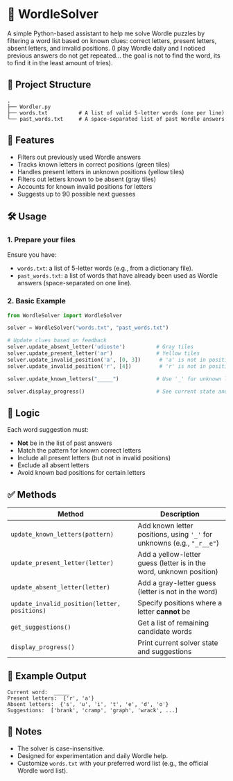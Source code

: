 # 🧠 WordleSolver

A simple Python-based assistant to help me solve Wordle puzzles by filtering a word list based on known clues: correct letters, present letters, absent letters, and invalid positions. (I play Wordle daily and I noticed previous answers do not get repeated... the goal is not to find the word, its to find it in the least amount of tries).

## 📂 Project Structure

```
.
├── Wordler.py
├── words.txt          # A list of valid 5-letter words (one per line)
└── past_words.txt     # A space-separated list of past Wordle answers
```

## 🚀 Features

* Filters out previously used Wordle answers
* Tracks known letters in correct positions (green tiles)
* Handles present letters in unknown positions (yellow tiles)
* Filters out letters known to be absent (gray tiles)
* Accounts for known invalid positions for letters
* Suggests up to 90 possible next guesses

## 🛠️ Usage

### 1. Prepare your files

Ensure you have:

* `words.txt`: a list of 5-letter words (e.g., from a dictionary file).
* `past_words.txt`: a list of words that have already been used as Wordle answers (space-separated on one line).

### 2. Basic Example

```python
from WordleSolver import WordleSolver

solver = WordleSolver("words.txt", "past_words.txt")

# Update clues based on feedback
solver.update_absent_letter('udioste')          # Gray tiles
solver.update_present_letter('ar')              # Yellow tiles
solver.update_invalid_position('a', [0, 3])      # 'a' is not in positions 0 or 3
solver.update_invalid_position('r', [4])         # 'r' is not in position 4

solver.update_known_letters("_____")            # Use '_' for unknown letters

solver.display_progress()                       # See current state and suggestions
```

## 🧠 Logic

Each word suggestion must:

* **Not** be in the list of past answers
* Match the pattern for known correct letters
* Include all present letters (but not in invalid positions)
* Exclude all absent letters
* Avoid known bad positions for certain letters

## ✅ Methods

| Method                                       | Description                                                            |
| -------------------------------------------- | ---------------------------------------------------------------------- |
| `update_known_letters(pattern)`              | Add known letter positions, using `'_'` for unknowns (e.g., `"_r__e"`) |
| `update_present_letter(letter)`              | Add a yellow-letter guess (letter is in the word, unknown position)    |
| `update_absent_letter(letter)`               | Add a gray-letter guess (letter is not in the word)                    |
| `update_invalid_position(letter, positions)` | Specify positions where a letter **cannot** be                         |
| `get_suggestions()`                          | Get a list of remaining candidate words                                |
| `display_progress()`                         | Print current solver state and suggestions                             |

## 🧪 Example Output

```
Current word:  _____
Present letters:  {'r', 'a'}
Absent letters:  {'s', 'u', 'i', 't', 'e', 'd', 'o'}
Suggestions:  ['brank', 'cramp', 'graph', 'wrack', ...]
```

## 📌 Notes

* The solver is case-insensitive.
* Designed for experimentation and daily Wordle help.
* Customize `words.txt` with your preferred word list (e.g., the official Wordle word list).
